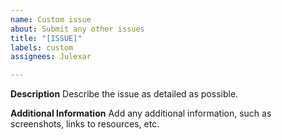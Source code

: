 ```yaml
---
name: Custom issue
about: Submit any other issues
title: "[ISSUE]"
labels: custom
assignees: Julexar

---
```


**Description**
Describe the issue as detailed as possible.

**Additional Information**
Add any additional information, such as screenshots, links to resources, etc.
